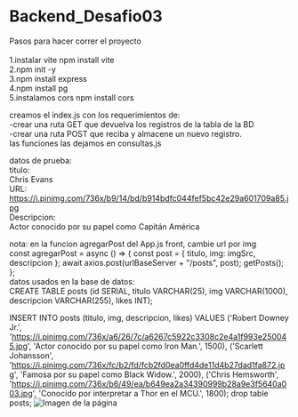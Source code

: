 # Backend_Desafio03
Pasos para hacer correr el proyecto<br><br>
   1.instalar vite npm install vite<br>
   2.npm init -y<br>
   3.npm install express<br>
   4.npm install pg<br>
   5.instalamos cors npm install cors<br>

creamos el index.js  con los requerimientos de:<br>
-crear una ruta GET que devuelva los registros de la tabla de la BD<br>
-crear una ruta POST que reciba y almacene un nuevo registro.<br>
las funciones las dejamos en consultas.js

datos de prueba:<br>
titulo:<br>
Chris Evans<br>
URL:<br>
https://i.pinimg.com/736x/b9/14/bd/b914bdfc044fef5bc42e29a601709a85.jpg<br>
Descripcion:<br>
Actor conocido por su papel como Capitán América<br>


nota: en la funcion agregarPost del App.js front, cambie url por img<br>
  const agregarPost = async () => {
    const post = { titulo, img: imgSrc, descripcion };
    await axios.post(urlBaseServer + "/posts", post);
    getPosts();
  };<br>
  datos usados en la base de datos:<br>
CREATE TABLE posts (id SERIAL, titulo VARCHAR(25), img VARCHAR(1000),
 descripcion VARCHAR(255), likes INT);

 INSERT INTO posts (titulo, img, descripcion, likes) VALUES
('Robert Downey Jr.', 'https://i.pinimg.com/736x/a6/26/7c/a6267c5922c3308c2e4a1f993e250045.jpg', 'Actor conocido por su papel como Iron Man.', 1500),
('Scarlett Johansson', 'https://i.pinimg.com/736x/fc/b2/fd/fcb2fd0ea0ffd4de11d4b27dad1fa872.jpg', 'Famosa por su papel como Black Widow.', 2000),
('Chris Hemsworth', 'https://i.pinimg.com/736x/b6/49/ea/b649ea2a34390999b28a9e3f5640a003.jpg', 'Conocido por interpretar a Thor en el MCU.', 1800);
drop table posts;
![Imagen de la página](https://github.com/lalotronic/Backend_Desafio03/edit/main//likeme.png)
  

